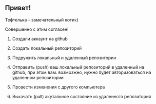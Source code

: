 ## Привет!

Тефтелька - замечательный котик)

Совершенно с этим согласен!

1. Создали аккаунт на github

2. Создать локальный репозиторий

3. Подружить локальный и удаленный репозитории

4. Отправить (push) ваш локальный репозиторий в удаленный на github, при этом вам. возмозжно, нужно будет авторизоваться на удаленном репозитории

5. Провести изменения с другого компьютера

6. Выкачать (pull) акутальное состояние из удаленного репозитория